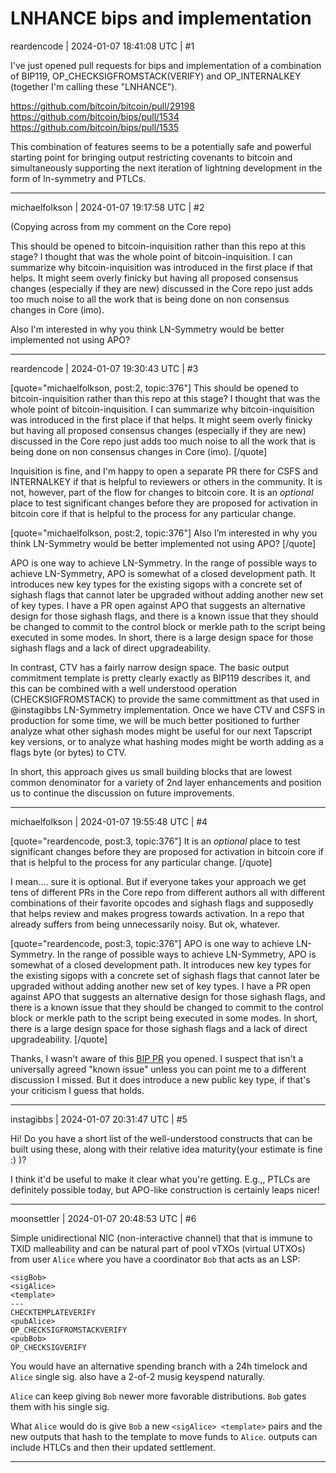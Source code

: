 # LNHANCE bips and implementation

reardencode | 2024-01-07 18:41:08 UTC | #1

I've just opened pull requests for bips and implementation of a combination of BIP119, OP_CHECKSIGFROMSTACK(VERIFY) and OP_INTERNALKEY (together I'm calling these "LNHANCE").

https://github.com/bitcoin/bitcoin/pull/29198
https://github.com/bitcoin/bips/pull/1534
https://github.com/bitcoin/bips/pull/1535

This combination of features seems to be a potentially safe and powerful starting point for bringing output restricting covenants to bitcoin and simultaneously supporting the next iteration of lightning development in the form of ln-symmetry and PTLCs.

-------------------------

michaelfolkson | 2024-01-07 19:17:58 UTC | #2

(Copying across from my comment on the Core repo)

This should be opened to bitcoin-inquisition rather than this repo at this stage? I thought that was the whole point of bitcoin-inquisition. I can summarize why bitcoin-inquisition was introduced in the first place if that helps. It might seem overly finicky but having all proposed consensus changes (especially if they are new) discussed in the Core repo just adds too much noise to all the work that is being done on non consensus changes in Core (imo).

Also I'm interested in why you think LN-Symmetry would be better implemented not using APO?

-------------------------

reardencode | 2024-01-07 19:30:43 UTC | #3

[quote="michaelfolkson, post:2, topic:376"]
This should be opened to bitcoin-inquisition rather than this repo at this stage? I thought that was the whole point of bitcoin-inquisition. I can summarize why bitcoin-inquisition was introduced in the first place if that helps. It might seem overly finicky but having all proposed consensus changes (especially if they are new) discussed in the Core repo just adds too much noise to all the work that is being done on non consensus changes in Core (imo).
[/quote]

Inquisition is fine, and I'm happy to open a separate PR there for CSFS and INTERNALKEY if that is helpful to reviewers or others in the community. It is not, however, part of the flow for changes to bitcoin core. It is an _optional_ place to test significant changes before they are proposed for activation in bitcoin core if that is helpful to the process for any particular change.

[quote="michaelfolkson, post:2, topic:376"]
Also I’m interested in why you think LN-Symmetry would be better implemented not using APO?
[/quote]

APO is one way to achieve LN-Symmetry. In the range of possible ways to achieve LN-Symmetry, APO is somewhat of a closed development path. It introduces new key types for the existing sigops with a concrete set of sighash flags that cannot later be upgraded without adding another new set of key types. I have a PR open against APO that suggests an alternative design for those sighash flags, and there is a known issue that they should be changed to commit to the control block or merkle path to the script being executed in some modes. In short, there is a large design space for those sighash flags and a lack of direct upgradeability.

In contrast, CTV has a fairly narrow design space. The basic output commitment template is pretty clearly exactly as BIP119 describes it, and this can be combined with a well understood operation (CHECKSIGFROMSTACK) to provide the same committment as that used in @instagibbs LN-Symmetry implementation. Once we have CTV and CSFS in production for some time, we will be much better positioned to further analyze what other sighash modes might be useful for our next Tapscript key versions, or to analyze what hashing modes might be worth adding as a flags byte (or bytes) to CTV.

In short, this approach gives us small building blocks that are lowest common denominator for a variety of 2nd layer enhancements and position us to continue the discussion on future improvements.

-------------------------

michaelfolkson | 2024-01-07 19:55:48 UTC | #4

[quote="reardencode, post:3, topic:376"]
It is an *optional* place to test significant changes before they are proposed for activation in bitcoin core if that is helpful to the process for any particular change.
[/quote]

I mean.... sure it is optional. But if everyone takes your approach we get tens of different PRs in the Core repo from different authors all with different combinations of their favorite opcodes and sighash flags and supposedly that helps review and makes progress towards activation. In a repo that already suffers from being unnecessarily noisy. But ok, whatever.

[quote="reardencode, post:3, topic:376"]
APO is one way to achieve LN-Symmetry. In the range of possible ways to achieve LN-Symmetry, APO is somewhat of a closed development path. It introduces new key types for the existing sigops with a concrete set of sighash flags that cannot later be upgraded without adding another new set of key types. I have a PR open against APO that suggests an alternative design for those sighash flags, and there is a known issue that they should be changed to commit to the control block or merkle path to the script being executed in some modes. In short, there is a large design space for those sighash flags and a lack of direct upgradeability.
[/quote]

Thanks, I wasn't aware of this [BIP PR](https://github.com/bitcoin/bips/pull/1472) you opened. I suspect that isn't a universally agreed "known issue" unless you can point me to a different discussion I missed. But it does introduce a new public key type, if that's your criticism I guess that holds.

-------------------------

instagibbs | 2024-01-07 20:31:47 UTC | #5

Hi! Do you have a short list of the well-understood constructs that can be built using these, along with their relative idea maturity(your estimate is fine :) )?

I think it'd be useful to make it clear what you're getting. E.g.,, PTLCs are definitely possible today, but APO-like construction is certainly leaps nicer!

-------------------------

moonsettler | 2024-01-07 20:48:53 UTC | #6

Simple unidirectional NIC (non-interactive channel) that that is immune to TXID malleability and can be natural part of pool vTXOs (virtual UTXOs) from user `Alice` where you have a coordinator `Bob` that acts as an LSP:
```
<sigBob>
<sigAlice>
<template>
---
CHECKTEMPLATEVERIFY
<pubAlice>
OP_CHECKSIGFROMSTACKVERIFY
<pubBob>
OP_CHECKSIGVERIFY
```
You would have an alternative spending branch with a 24h timelock and `Alice` single sig. also have a 2-of-2 musig keyspend naturally.

`Alice` can keep giving `Bob` newer more favorable distributions. `Bob` gates them with his single sig.

What `Alice` would do is give `Bob` a new `<sigAlice> <template>` pairs and the new outputs that hash to the template to move funds to `Alice`. outputs can include HTLCs and then their updated settlement.

-------------------------

